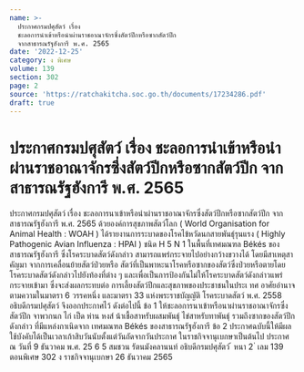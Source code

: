 ```yaml
---
name: >-
  ประกาศกรมปศุสัตว์ เรื่อง
  ชะลอการนำเข้าหรือนำผ่านราชอาณาจักรซึ่งสัตว์ปีกหรือซากสัตว์ปีก
  จากสาธารณรัฐฮังการี พ.ศ. 2565
date: '2022-12-25'
category: ง พิเศษ
volume: 139
section: 302
page: 2
source: 'https://ratchakitcha.soc.go.th/documents/17234286.pdf'
draft: true
---
```


# ประกาศกรมปศุสัตว์ เรื่อง ชะลอการนำเข้าหรือนำผ่านราชอาณาจักรซึ่งสัตว์ปีกหรือซากสัตว์ปีก จากสาธารณรัฐฮังการี พ.ศ. 2565

ประกาศกรมปศุสัตว์ เรื่อง ชะลอการนาเข้าหรือนำผ่านราชอาณาจักรซึ่งสัตว์ปีกหรือซากสัตว์ปีก จากสาธารณรัฐฮังการี พ.ศ. 2565 ด้วยองค์การสุขภาพสัตว์โลก ( World Organisation for Animal Health : WOAH ) ได้รายงานการระบาดของโรคไข้หวัดนกสายพันธุ์รุนแรง ( Highly Pathogenic Avian Influenza : HPAI ) ชนิด H 5 N 1 ในพื้นที่เทศมณฑล Békés ของสาธารณรัฐฮังการี ซึ่งโรคระบาดสัตว์ดังกล่าว สามารถแพร่กระจายไปอย่างกว้างขวางได้ โดยมีสาเหตุสาคัญมา จากการเคลื่อนย้ายสัตว์ป่วยหรือ สัตว์ที่เป็นพาหะนาโรคหรือซากของสัตว์ซึ่งป่วยหรือตายโดยโรคระบาดสัตว์ดังกล่าวไปยังท้องที่ต่าง ๆ และเพื่อเป็นการป้องกันไม่ให้โรคระบาดสัตว์ดังกล่าวแพร่กระจายเข้ามา ซึ่งจะส่งผลกระทบต่อ การเลี้ยงสัตว์ปีกและสุขภาพของประชาชนในประเ ทศ อาศัยอำนาจตามความในมาตรา 6 วรรคหนึ่ง และมาตรา 33 แห่งพระราชบัญญัติ โรคระบาดสัตว์ พ.ศ. 2558 อธิบดีกรมปศุสัตว์ จึงออกประกาศไว้ ดังต่อไปนี้ ข้อ 1 ให้ชะลอการนาเข้าหรือนาผ่านราชอาณาจักรซึ่งสัตว์ปีก จาพวกนก ไก่ เป็ด ห่าน หงส์ น้าเชื้อสาหรับผสมพันธุ์ ไข่สาหรับทาพันธุ์ รวมถึงซากของสัตว์ปีกดังกล่าว ที่มีแหล่งกาเนิดจาก เทศมณฑล Békés ของสาธารณรัฐฮังการี ข้อ 2 ประกาศฉบับนี้ให้มีผลใช้บังคับได้เป็นเวลาเก้าสิบวันนับตั้งแต่วันถัดจากวันประกาศ ในราชกิจจานุเบกษาเป็นต้นไป ประกาศ ณ วันที่ 9 ธันวาคม พ.ศ. 25 6 5 สมชวน รัตนมังคลานนท์ อธิบดีกรมปศุสัตว์ ้ หนา 2 ่ เลม 139 ตอนพิเศษ 302 ง ราชกิจจานุเบกษา 26 ธันวาคม 2565
